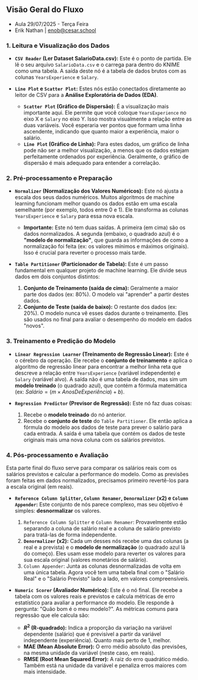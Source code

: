 ## Visão Geral do Fluxo

- Aula 29/07/2025 - Terça Feira
- Erik Nathan | enob@cesar.school

### 1. Leitura e Visualização dos Dados

* **`CSV Reader` (Ler Dataset SalarioData.csv):** Este é o ponto de partida. Ele lê o seu arquivo `SalarioData.csv` e o carrega para dentro do KNIME como uma tabela. A saída deste nó é a tabela de dados brutos com as colunas `YearsExperience` e `Salary`.

* **`Line Plot` e `Scatter Plot`:** Estes nós estão conectados diretamente ao leitor de CSV para a **Análise Exploratória de Dados (EDA)**.
    * **`Scatter Plot` (Gráfico de Dispersão):** É a visualização mais importante aqui. Ele permite que você coloque `YearsExperience` no eixo X e `Salary` no eixo Y. Isso mostra visualmente a relação entre as duas variáveis. Você esperaria ver pontos que formam uma linha ascendente, indicando que quanto maior a experiência, maior o salário.
    * **`Line Plot` (Gráfico de Linha):** Para estes dados, um gráfico de linha pode não ser a melhor visualização, a menos que os dados estejam perfeitamente ordenados por experiência. Geralmente, o gráfico de dispersão é mais adequado para entender a correlação.

### 2. Pré-processamento e Preparação

* **`Normalizer` (Normalização dos Valores Numéricos):** Este nó ajusta a escala dos seus dados numéricos. Muitos algoritmos de machine learning funcionam melhor quando os dados estão em uma escala semelhante (por exemplo, todos entre 0 e 1). Ele transforma as colunas `YearsExperience` e `Salary` para essa nova escala.
    * **Importante:** Este nó tem duas saídas. A primeira (em cima) são os dados normalizados. A segunda (embaixo, o quadrado azul) é o **"modelo de normalização"**, que guarda as informações de como a normalização foi feita (ex: os valores mínimos e máximos originais). Isso é crucial para reverter o processo mais tarde.

* **`Table Partitioner` (Particionador de Tabela):** Este é um passo fundamental em qualquer projeto de machine learning. Ele divide seus dados em dois conjuntos distintos:
    1.  **Conjunto de Treinamento (saída de cima):** Geralmente a maior parte dos dados (ex: 80%). O modelo vai "aprender" a partir destes dados.
    2.  **Conjunto de Teste (saída de baixo):** O restante dos dados (ex: 20%). O modelo nunca vê esses dados durante o treinamento. Eles são usados no final para avaliar o desempenho do modelo em dados "novos".

### 3. Treinamento e Predição do Modelo

* **`Linear Regression Learner` (Treinamento de Regressão Linear):** Este é o cérebro da operação. Ele recebe o **conjunto de treinamento** e aplica o algoritmo de regressão linear para encontrar a melhor linha reta que descreve a relação entre `YearsExperience` (variável independente) e `Salary` (variável alvo). A saída não é uma tabela de dados, mas sim um **modelo treinado** (o quadrado azul), que contém a fórmula matemática (ex: $Salário = (m \times AnosDeExperiência) + b$).

* **`Regression Predictor` (Previsor de Regressão):** Este nó faz duas coisas:
    1.  Recebe o **modelo treinado** do nó anterior.
    2.  Recebe o **conjunto de teste** do `Table Partitioner`.
    Ele então aplica a fórmula do modelo aos dados de teste para prever o salário para cada entrada. A saída é uma tabela que contém os dados de teste originais mais uma nova coluna com os salários previstos.

### 4. Pós-processamento e Avaliação

Esta parte final do fluxo serve para comparar os salários reais com os salários previstos e calcular a performance do modelo. Como as previsões foram feitas em dados normalizados, precisamos primeiro revertê-los para a escala original (em reais).

* **`Reference Column Splitter`, `Column Renamer`, `Denormalizer` (x2) e `Column Appender`:** Este conjunto de nós parece complexo, mas seu objetivo é simples: **desnormalizar** os valores.
    1.  `Reference Column Splitter` e `Column Renamer`: Provavelmente estão separando a coluna de salário real e a coluna de salário previsto para tratá-las de forma independente.
    2.  **`Denormalizer` (x2):** Cada um desses nós recebe uma das colunas (a real e a prevista) e o **modelo de normalização** (o quadrado azul lá do começo). Eles usam esse modelo para reverter os valores para sua escala original (valores monetários de salário).
    3.  `Column Appender`: Junta as colunas desnormalizadas de volta em uma única tabela. Agora você tem uma tabela final com o "Salário Real" e o "Salário Previsto" lado a lado, em valores compreensíveis.

* **`Numeric Scorer` (Avaliador Numérico):** Este é o nó final. Ele recebe a tabela com os valores reais e previstos e calcula métricas de erro estatístico para avaliar a performance do modelo. Ele responde à pergunta: "Quão bom é o meu modelo?". As métricas comuns para regressão que ele calcula são:
    * **$R^2$ (R-quadrado):** Indica a proporção da variação na variável dependente (salário) que é previsível a partir da variável independente (experiência). Quanto mais perto de 1, melhor.
    * **MAE (Mean Absolute Error):** O erro médio absoluto das previsões, na mesma unidade da variável (neste caso, em reais).
    * **RMSE (Root Mean Squared Error):** A raiz do erro quadrático médio. Também está na unidade da variável e penaliza erros maiores com mais intensidade.